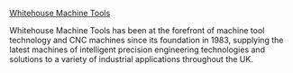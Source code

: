 <a href=“https://www.wmtcnc.com/”>Whitehouse Machine Tools</a>

Whitehouse Machine Tools has been at the forefront of machine tool technology and CNC machines since its foundation in 1983, supplying the latest machines of intelligent precision engineering technologies and solutions to a variety of industrial applications throughout the UK.
